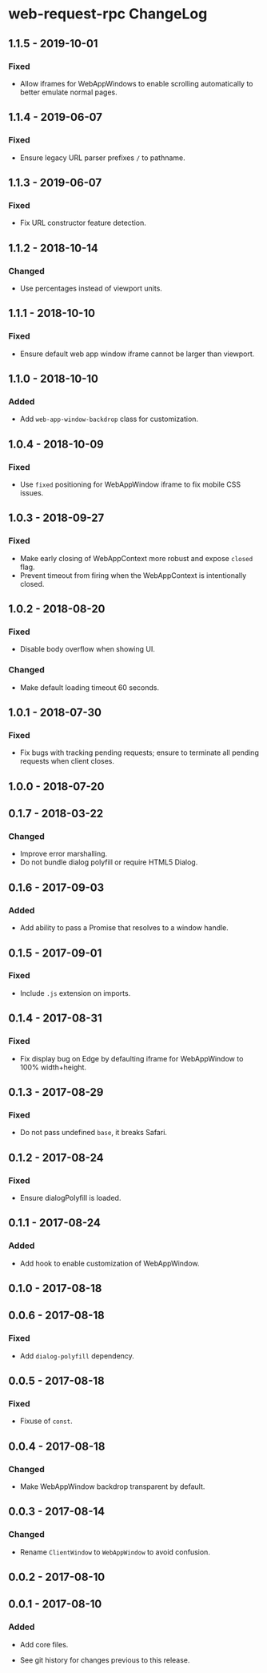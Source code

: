 # web-request-rpc ChangeLog

## 1.1.5 - 2019-10-01

### Fixed
- Allow iframes for WebAppWindows to enable scrolling automatically
  to better emulate normal pages.

## 1.1.4 - 2019-06-07

### Fixed
- Ensure legacy URL parser prefixes `/` to pathname.

## 1.1.3 - 2019-06-07

### Fixed
- Fix URL constructor feature detection.

## 1.1.2 - 2018-10-14

### Changed
- Use percentages instead of viewport units.

## 1.1.1 - 2018-10-10

### Fixed
- Ensure default web app window iframe cannot be larger than
  viewport.

## 1.1.0 - 2018-10-10

### Added
- Add `web-app-window-backdrop` class for customization.

## 1.0.4 - 2018-10-09

### Fixed
- Use `fixed` positioning for WebAppWindow iframe to
  fix mobile CSS issues.

## 1.0.3 - 2018-09-27

### Fixed
- Make early closing of WebAppContext more robust and
  expose `closed` flag.
- Prevent timeout from firing when the WebAppContext
  is intentionally closed.

## 1.0.2 - 2018-08-20

### Fixed
- Disable body overflow when showing UI.

### Changed
- Make default loading timeout 60 seconds.

## 1.0.1 - 2018-07-30

### Fixed
- Fix bugs with tracking pending requests; ensure to
  terminate all pending requests when client closes.

## 1.0.0 - 2018-07-20

## 0.1.7 - 2018-03-22

### Changed
- Improve error marshalling.
- Do not bundle dialog polyfill or require HTML5 Dialog.

## 0.1.6 - 2017-09-03

### Added
- Add ability to pass a Promise that resolves to a window handle.

## 0.1.5 - 2017-09-01

### Fixed
- Include `.js` extension on imports.

## 0.1.4 - 2017-08-31

### Fixed
- Fix display bug on Edge by defaulting iframe
  for WebAppWindow to 100% width+height.

## 0.1.3 - 2017-08-29

### Fixed
- Do not pass undefined `base`, it breaks Safari.

## 0.1.2 - 2017-08-24

### Fixed
- Ensure dialogPolyfill is loaded.

## 0.1.1 - 2017-08-24

### Added
- Add hook to enable customization of WebAppWindow.

## 0.1.0 - 2017-08-18

## 0.0.6 - 2017-08-18

### Fixed
- Add `dialog-polyfill` dependency.

## 0.0.5 - 2017-08-18

### Fixed
- Fixuse of `const`.

## 0.0.4 - 2017-08-18

### Changed
- Make WebAppWindow backdrop transparent by default.

## 0.0.3 - 2017-08-14

### Changed
- Rename `ClientWindow` to `WebAppWindow` to avoid confusion.

## 0.0.2 - 2017-08-10

## 0.0.1 - 2017-08-10

### Added
- Add core files.

- See git history for changes previous to this release.
